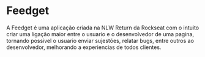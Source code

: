 # Feedget

A Feedget é uma aplicação criada na NLW Return da Rockseat com o intuito criar uma ligação maior entre o usuario e o desenvolvedor de uma pagina, tornando possivel o usuario enviar sujestões, relatar bugs, entre outros ao desenvolvedor, melhorando a experiencias de todos clientes.
